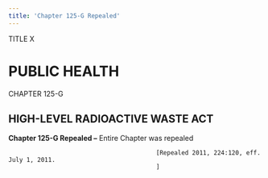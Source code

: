 ```yaml
---
title: 'Chapter 125-G Repealed'
---
```


TITLE X
                                             
PUBLIC HEALTH
=============

CHAPTER 125-G
                                             
HIGH-LEVEL RADIOACTIVE WASTE ACT
--------------------------------

**Chapter 125-G Repealed –** Entire Chapter was repealed


                                             [Repealed 2011, 224:120, eff. July 1, 2011.
                                             ]
